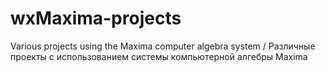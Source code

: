 # wxMaxima-projects
Various projects using the Maxima computer algebra system / Различные проекты с использованием системы компьютерной алгебры Maxima
